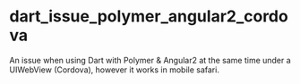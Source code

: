 # dart_issue_polymer_angular2_cordova

An issue when using Dart with Polymer & Angular2 at the same time under a UIWebView (Cordova), however it works in mobile safari.
